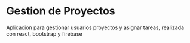 # Gestion de Proyectos

Aplicacion para gestionar usuarios proyectos y asignar tareas, realizada con react, bootstrap y firebase
